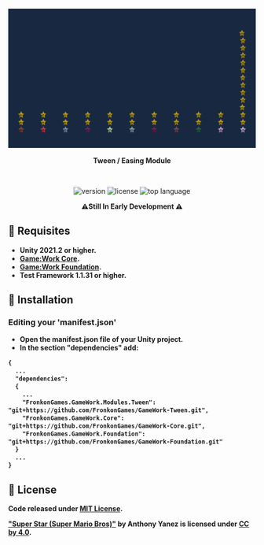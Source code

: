 <p align="center"><img src="Documentation/Animation.gif" /></p>

<p align="center"><b>Tween / Easing Module</b></p>

<br>
<p align="center">
  <a style="text-decoration:none">
    <img src="https://img.shields.io/github/package-json/v/FronkonGames/GameWork-Tween-Module?style=flat-square" alt="version" />
  </a>  
  <a style="text-decoration:none">
    <img src="https://img.shields.io/github/license/FronkonGames/GameWork-Tween-Module?style=flat-square" alt="license" />
  </a>
  <a style="text-decoration:none">
    <img src="https://img.shields.io/github/languages/top/FronkonGames/GameWork-Tween-Module?style=flat-square" alt="top language" />
  </a>
</p>

<p align="center"><b>⚠️Still In Early Development ⚠️<b/></p>

## 🔧 Requisites

- Unity 2021.2 or higher.
- [Game:Work Core](https://github.com/FronkonGames/GameWork-Core).
- [Game:Work Foundation](https://github.com/FronkonGames/GameWork-Foundation).
- Test Framework 1.1.31 or higher.

## 🚀 Installation

### Editing your 'manifest.json'

- Open the manifest.json file of your Unity project.
- In the section "dependencies" add:

```
{
  ...
  "dependencies":
  {
    ...
    "FronkonGames.GameWork.Modules.Tween": "git+https://github.com/FronkonGames/GameWork-Tween.git",
    "FronkonGames.GameWork.Core": "git+https://github.com/FronkonGames/GameWork-Core.git",
    "FronkonGames.GameWork.Foundation": "git+https://github.com/FronkonGames/GameWork-Foundation.git"
  }
  ...
}
```

## 📜 License

Code released under [MIT License](https://github.com/FronkonGames/GameWork-Scene-Module/blob/main/LICENSE).

["Super Star (Super Mario Bros)"](https://skfb.ly/6zQLq) by Anthony Yanez is licensed under [CC by 4.0](http://creativecommons.org/licenses/by/4.0/).